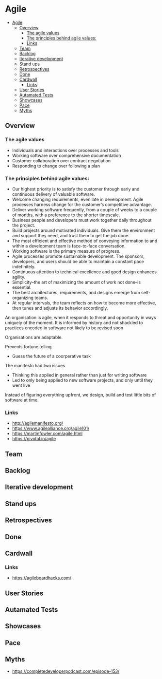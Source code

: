 # Agile

- [Agile](#agile)
	- [Overview](#overview)
		- [The agile values](#the-agile-values)
		- [The principles behind agile values:](#the-principles-behind-agile-values)
		- [Links](#links)
	- [Team](#team)
	- [Backlog](#backlog)
	- [Iterative development](#iterative-development)
	- [Stand ups](#stand-ups)
	- [Retrospectives](#retrospectives)
	- [Done](#done)
	- [Cardwall](#cardwall)
		- [Links](#links)
	- [User Stories](#user-stories)
	- [Autamated Tests](#autamated-tests)
	- [Showcases](#showcases)
	- [Pace](#pace)
	- [Myths](#myths)

## Overview

### The agile values

- Individuals and interactions over processes and tools
- Working software over comprehensive documentation
- Customer collaboration over contract negotiation
- Responding to change over following a plan

### The principles behind agile values:

- Our highest priority is to satisfy the customer through early and continuous delivery of valuable software.
- Welcome changing requirements, even late in development. Agile processes harness change for the customer’s competitive advantage.
- Deliver working software frequently, from a couple of weeks to a couple of months, with a preference to the shorter timescale.
- Business people and developers must work together daily throughout the project.
- Build projects around motivated individuals. Give them the environment and support they need, and trust them to get the job done.
- The most efficient and effective method of conveying information to and within a development team is face-to-face conversation.
- Working software is the primary measure of progress.
- Agile processes promote sustainable development. The sponsors, developers, and users should be able to maintain a constant pace indefinitely.
- Continuous attention to technical excellence and good design enhances agility.
- Simplicity–the art of maximizing the amount of work not done–is essential.
- The best architectures, requirements, and designs emerge from self-organizing teams.
- At regular intervals, the team reflects on how to become more effective, then tunes and adjusts its behavior accordingly.

An organisation is agile, when it responds to threat and opportunity in ways uniquely of the moment. It is informed by history and not shackled to practices encoded in software not likely to be revised soon

Organisations are adaptable.

Prevents fortune telling
- Guess the future of a coorperative task

The manifesto had two issues
- Thinking this applied in general rather than just for writing software
- Led to only being applied to new software projects, and only until they went live

Instead of figuring everything upfront, we design, build and test little bits of software at time.

### Links

- http://agilemanifesto.org/
- https://www.agilealliance.org/agile101/
- https://martinfowler.com/agile.html
- https://pivotal.io/agile

## Team

## Backlog

## Iterative development

## Stand ups

## Retrospectives

## Done

## Cardwall

### Links

- https://agileboardhacks.com/

## User Stories

## Autamated Tests

## Showcases

## Pace

## Myths

- https://completedeveloperpodcast.com/episode-153/
